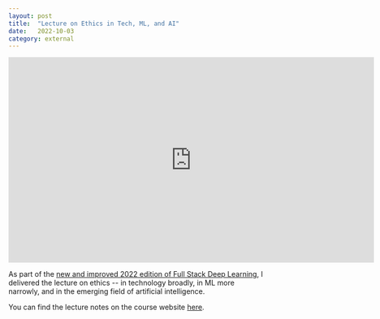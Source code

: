```yaml
---
layout: post
title:	"Lecture on Ethics in Tech, ML, and AI"
date:	2022-10-03
category: external
---
```


<div align="center">
<iframe width="720" height="405" src="https://www.youtube-nocookie.com/embed/7FQpbYTqjAA?list=PL1T8fO7ArWleMMI8KPJ_5D5XSlovTW_Ur" title="YouTube video player" frameborder="0" allow="accelerometer; autoplay; clipboard-write; encrypted-media; gyroscope; picture-in-picture" allowfullscreen></iframe>
</div>

<!--exc-->

As part of the
[new and improved 2022 edition of Full Stack Deep Learning](https://fullstackdeeplearning.com/course/2022/),
I delivered the lecture on ethics --
in technology broadly,
in ML more narrowly,
and in the emerging field of artificial intelligence.

You can find the lecture notes on the course website
[here](https://fullstackdeeplearning.com/course/2022/lecture-9-ethics).

